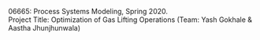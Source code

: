 06665: Process Systems Modeling, Spring 2020. <br>
Project  Title: Optimization of Gas Lifting Operations (Team: Yash Gokhale & Aastha Jhunjhunwala)
